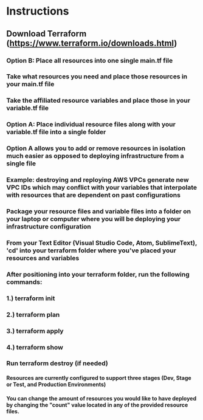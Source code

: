 # Instructions

## Download Terraform (https://www.terraform.io/downloads.html)

### **Option B**: Place all resources into one single main.tf file

### Take what resources you need and place those resources in your main.tf file
### Take the affiliated resource variables and place those in your variable.tf file

### **Option A**: Place individual resource files along with your variable.tf file into a single folder 
### **Option A** allows you to add or remove resources in isolation much easier as opposed to deploying infrastructure from a single file
### Example: destroying and reploying AWS VPCs generate new VPC IDs which may conflict with your variables that interpolate with resources that are dependent on past configurations

### Package your resource files and variable files into a folder on your laptop or computer where you will be deploying your infrastructure configuration

### From your Text Editor (Visual Studio Code, Atom, SublimeText), 'cd' into your terraform folder where you've placed your resources and variables
### After positioning into your terraform folder, run the following commands:

### 1.) terraform init
### 2.) terraform plan
### 3.) terraform apply
### 4.) terraform show

### Run terraform destroy (if needed)

#### Resources are currently configured to support three stages (Dev, Stage or Test, and Production Environments)
#### You can change the amount of resources you would like to have deployed by changing the "count" value located in any of the provided resource files.
